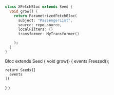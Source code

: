 ```dart


class XFetchBloc extends Seed {
  void grow() {
    return ParametrizedFetchBloc(
      subject: "PassengerList",
      source: repo.source,
      localFilters: {}
      transformer: MyTransformer()

    );
  }
}
```

Bloc extends Seed {
  void grow() {
    events Freezed();

    return Seeds([
      events
    ])
  }
}